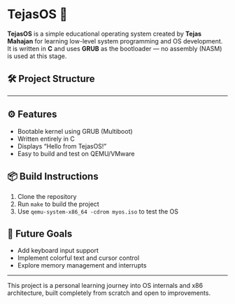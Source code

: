 # TejasOS 🚀

**TejasOS** is a simple educational operating system created by **Tejas Mahajan** for learning low-level system programming and OS development. It is written in **C** and uses **GRUB** as the bootloader — no assembly (NASM) is used at this stage.

## 🛠️ Project Structure

****

## ⚙️ Features

- Bootable kernel using GRUB (Multiboot)
- Written entirely in C
- Displays “Hello from TejasOS!”
- Easy to build and test on QEMU/VMware

## 📦 Build Instructions

1. Clone the repository  
2. Run `make` to build the project  
3. Use `qemu-system-x86_64 -cdrom myos.iso` to test the OS

## 🔭 Future Goals

- Add keyboard input support  
- Implement colorful text and cursor control  
- Explore memory management and interrupts

---

This project is a personal learning journey into OS internals and x86 architecture, built completely from scratch and open to improvements.

